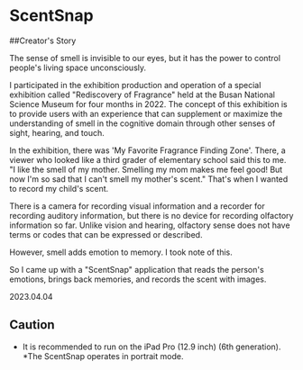 # ScentSnap

##Creator's Story

The sense of smell is invisible to our eyes, but it has the power to control people's living space unconsciously.

I participated in the exhibition production and operation of a special exhibition called "Rediscovery of Fragrance" held at the Busan National Science Museum for four months in 2022. The concept of this exhibition is to provide users with an experience that can supplement or maximize the understanding of smell in the cognitive domain through other senses of sight, hearing, and touch.

In the exhibition, there was 'My Favorite Fragrance Finding Zone'. There, a viewer who looked like a third grader of elementary school said this to me. "I like the smell of my mother. Smelling my mom makes me feel good! But now I'm so sad that I can't smell my mother's scent." That's when I wanted to record my child's scent.

There is a camera for recording visual information and a recorder for recording auditory information, but there is no device for recording olfactory information so far. Unlike vision and hearing, olfactory sense does not have terms or codes that can be expressed or described.

However, smell adds emotion to memory. I took note of this.

So I came up with a "ScentSnap" application that reads the person's emotions, brings back memories, and records the scent with images.

2023.04.04


## Caution

* It is recommended to run on the iPad Pro (12.9 inch) (6th generation).
*The ScentSnap operates in portrait mode.
